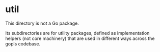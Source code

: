 # util

This directory is not a Go package.

Its subdirectories are for utility packages, defined as implementation
helpers (not core machinery) that are used in different ways across
the gopls codebase.